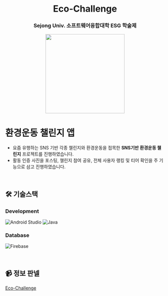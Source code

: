 <div align="center">

# Eco-Challenge


**<h3>Sejong Univ. 소프트웨어융합대학 ESG 학술제</h3>**

<img src="https://github.com/user-attachments/assets/9b7df13e-b453-457d-a094-38f7722a9dc4" width="250"/>
</div>

# 환경운동 챌린지 앱

- 요즘 유행하는 SNS 기반 각종 챌린지와 환경운동을 접목한 **SNS기반 환경운동 챌린지** 프로젝트를 진행하였습니다.
- 활동 인증 사진을 포스팅, 챌린지 참여 공유, 전체 사용자 랭킹 및 티어 확인을 주 기능으로 삼고 진행하였습니다.

<br/>

<h2> 🛠 기술스택 </h2>

### Development
![Android Studio](https://img.shields.io/badge/AndroidStudio-3DDC84?style=for-the-badge&logo=AndroidStudio&logoColor=white)
![Java](https://img.shields.io/badge/Java-007396?style=for-the-badge&logo=Java&logoColor=white)

### Database
![Firebase](https://img.shields.io/badge/Firebase-FFCA28?style=for-the-badge&logo=firebase&logoColor=black)

<br />

## 📹 정보 판넬
[Eco-Challenge](https://github.com/sejongmin/Eco-Challenge/blob/main/Ech%20Challenge%20Info.pdf)

<br />

